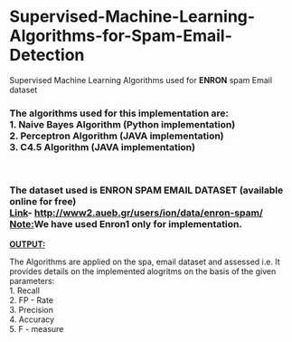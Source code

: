 # Supervised-Machine-Learning-Algorithms-for-Spam-Email-Detection
Supervised Machine Learning Algorithms used for <b>ENRON</b> spam Email dataset
</br>

<h3>
The algorithms used for this implementation are:</br>
<b>1. Naive Bayes Algorithm </b>(Python implementation)</br>
<b>2. Perceptron Algorithm </b>(JAVA implementation)</br>
<b>3. C4.5 Algorithm </b>(JAVA implementation)</br>
</h3>
</br>
<h3>
The dataset used is <b>ENRON</b> SPAM EMAIL DATASET (available online for free)</br>
<u>Link</u>- <a href="http://www2.aueb.gr/users/ion/data/enron-spam/">http://www2.aueb.gr/users/ion/data/enron-spam/</a></br>
<u>Note:</u>We have used <b>Enron1</b> only for implementation.
</h3>

<p font size="20"><b><u>OUTPUT:</b></u></p>
<p font size="18">
The Algorithms are applied on the spa, email dataset and assessed i.e. It provides details on the implemented alogritms on the basis of the given parameters:</br>
1. Recall </br>
2. FP - Rate</br>
3. Precision</br>
4. Accuracy</br>
5. F - measure</br>
</p>
